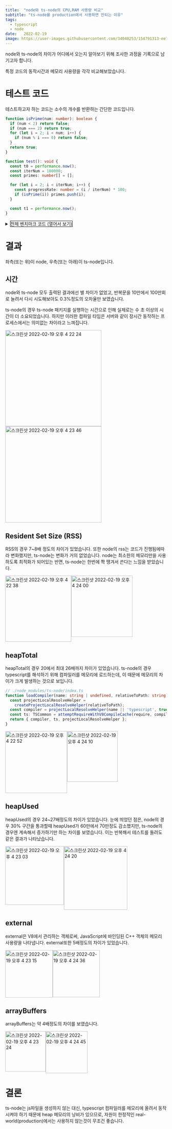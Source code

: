 ```yaml
---
title:  "node와 ts-node의 CPU,RAM 사용량 비교"
subtitle: "ts-node를 production에서 사용하면 안되는 이유"
tags:
  - typescript
  - node
date:   2022-02-19
image: https://user-images.githubusercontent.com/34048253/154791313-ee720cb4-16a0-4482-aa8a-f78815a84916.png
---
```

node와 ts-node의 차이가 어디에서 오는지 알아보기 위해 조사한 과정을 기록으로 남기고자 합니다.

특정 코드의 동작시간과 메모리 사용량을 각각 비교해보았습니다.

# 테스트 코드
테스트하고자 하는 코드는 소수의 개수를 반환하는 간단한 코드입니다.

```typescript
function isPrime(num: number): boolean {
  if (num < 2) return false;
  if (num === 2) return true;
  for (let i = 2; i < num; i++) {
    if (num % i === 0) return false;
  }
  return true;
}

function test(): void {
  const t0 = performance.now();
  const iterNum = 100000;
  const primes: number[] = [];

  for (let i = 2; i < iterNum; i++) {
    const progressRate: number = (i / iterNum) * 100;
    if (isPrime(i)) primes.push(i);
  }

  const t1 = performance.now();
}
```

<details>
<summary><span style="cursor: pointer; border-width: 0.1em; border-style: solid; border-color: black">전체 벤치마크 코드 (열어서 보기)</span></summary>

```typescript
interface MemoryUsage {
  rss: number;
  heapTotal: number;
  heapUsed: number;
  external: number;
  arrayBuffers: number;
}

function isPrime(num: number): boolean {
  if (num < 2) return false;
  if (num === 2) return true;
  for (let i = 2; i < num; i++) {
    if (num % i === 0) return false;
  }
  return true;
}

function printUsage(metrics: { progress: number; usage: MemoryUsage }[], key: string) {
  console.log(key);
  let prev: MemoryUsage = metrics[0].usage;
  metrics.forEach((curr) => {
    const { progress, usage } = curr;
    console.log(`[${progress.toString().padStart(3, '0')}%]${usage[key]}(${usage[key] - prev[key] >= 0 ? '+' : ''}${usage[key] - prev[key]})`);
    prev = curr.usage;
  });
  console.log('\n');
}

function test(): void {
  const t0 = performance.now();

  let progress: number = 0;
  const iterNum = 100000;
  const primes: number[] = [];
  const metrics: { progress: number, usage: MemoryUsage }[] = [];
  for (let i = 2; i < iterNum; i++) {
    const progressRate: number = (i / iterNum) * 100;
    if (progress <= progressRate) {
      metrics.push({ progress, usage: process.memoryUsage() });
      progress += 10;
    }
    if (isPrime(i)) primes.push(i);
  }
  metrics.push({ progress, usage: process.memoryUsage() });
  const t1 = performance.now();

  console.log('=============================');
  console.log(`소수는 ${primes.length}개 입니다.`);
  console.log((t1 - t0) + 'ms 걸렸습니다.');
  console.log('=============================');

  printUsage(metrics, 'rss');
  printUsage(metrics, 'heapTotal');
  printUsage(metrics, 'heapUsed');
  printUsage(metrics, 'external');
  printUsage(metrics, 'arrayBuffers');
}

test();
```
</details>

# 결과
좌측(또는 위)이 node, 우측(또는 아래)이 ts-node입니다.

## 시간
node와 ts-node 모두 출력된 결과에선 별 차이가 없었고, 반복문을 10만에서 100만회로 늘려서 다시 시도해보아도 0.3%정도의 오차율만 보였습니다.

ts-node의 경우 ts-node 패키지를 실행하는 시간으로 인해 실제로는 수 초 이상의 시간이 더 소요되었습니다. 하지만 이러한 컴파일 타임은 서버와 같이 장시간 동작하는 프로세스에서는 의미없는 차이라고 느껴집니다.

<div style="display: flex; flex-wrap: wrap">
    <img width="300" alt="스크린샷 2022-02-19 오후 4 22 24" src="https://user-images.githubusercontent.com/34048253/154791289-9d567493-c04c-41ca-b21d-30361287f442.png">
    <img width="300" alt="스크린샷 2022-02-19 오후 4 23 46" src="https://user-images.githubusercontent.com/34048253/154791334-074cc7c0-d2d3-4e13-a414-468aa2035bad.png">
</div>

## Resident Set Size (RSS)
RSS의 경우 7~8배 정도의 차이가 있었습니다.
또한 node의 rss는 코드가 진행됨에따라 변화했지만, ts-node는 변화가 거의 없었습니다.
node는 최소한의 메모리만을 사용하도록 최적화가 되어있는 반면, ts-node는 한번에 쫙 땡겨서 쓴다는 느낌을 받았습니다.

<div style="display: flex; flex-wrap: wrap">
<img width="206" alt="스크린샷 2022-02-19 오후 4 22 38" src="https://user-images.githubusercontent.com/34048253/154791298-784cbe7f-6f98-499f-be9e-ff2887b222f7.png">

<img width="191" alt="스크린샷 2022-02-19 오후 4 24 00" src="https://user-images.githubusercontent.com/34048253/154791343-f48a19c6-457a-4409-ac39-fae2bf0ef4bf.png">
</div>

## heapTotal

heapTotal의 경우 20에서 최대 26배까지 차이가 있었습니다. ts-node의 경우 typescript를 해석하기 위해 컴파일러를 메모리에 로드하는데, 이 때문에 메모리의 차이가 크게 발생하는 것으로 보입니다.

```typescript
// ./node_modules/ts-node/index.ts
function loadCompiler(name: string | undefined, relativeToPath: string) {
  const projectLocalResolveHelper =
    createProjectLocalResolveHelper(relativeToPath);
  const compiler = projectLocalResolveHelper(name || 'typescript', true);
  const ts: TSCommon = attemptRequireWithV8CompileCache(require, compiler);
  return { compiler, ts, projectLocalResolveHelper };
}
```

<div style="display: flex; flex-wrap: wrap">
<img width="193" alt="스크린샷 2022-02-19 오후 4 22 52" src="https://user-images.githubusercontent.com/34048253/154791307-21a0e4d1-6ebd-417d-99ea-3735b68e6182.png">
<img width="158" alt="스크린샷 2022-02-19 오후 4 24 10" src="https://user-images.githubusercontent.com/34048253/154791349-1070f20d-840e-43e5-ad99-7214cb39e975.png">
</div>

## heapUsed

heapUsed의 경우 24~27배정도의 차이가 있었습니다.
눈에 띄었던 점은, node의 경우 30% 구간을 통과할때 heapUsed가 60만에서 70만정도 감소했지만, ts-node의 경우엔 계속해서 증가하기만 하는 차이를 보였습니다. 이는 반복해서 테스트를 돌려도 같은 결과가 나타났습니다.

<div style="display: flex; flex-wrap: wrap">
<img width="183" alt="스크린샷 2022-02-19 오후 4 23 03" src="https://user-images.githubusercontent.com/34048253/154791313-ee720cb4-16a0-4482-aa8a-f78815a84916.png">
<img width="198" alt="스크린샷 2022-02-19 오후 4 24 20" src="https://user-images.githubusercontent.com/34048253/154791353-25cdd0d4-97c6-4c5c-89e1-d90b9f69cb61.png">
</div>

## external

external은 V8에서 관리하는 객체로써, JavaScript에 바인딩된 C++ 객체의 메모리 사용량을 나타냅니다.
external또한 5배정도의 차이가 있었습니다.

<div style="display: flex; flex-wrap: wrap">
<img width="148" alt="스크린샷 2022-02-19 오후 4 23 15" src="https://user-images.githubusercontent.com/34048253/154791324-900cf6ff-6645-4bbe-bec2-9dad6ba7fcd9.png">
<img width="147" alt="스크린샷 2022-02-19 오후 4 24 36" src="https://user-images.githubusercontent.com/34048253/154791359-98f8a107-38a2-4c8d-9f5b-a68c94aaa84a.png">
</div>

## arrayBuffers

arrayBuffers는 약 4배정도의 차이를 보였습니다.

<div style="display: flex; flex-wrap: wrap">
<img width="126" alt="스크린샷 2022-02-19 오후 4 23 24" src="https://user-images.githubusercontent.com/34048253/154791330-8fb6d0a1-88b3-4844-bccb-574370102aaa.png">
<img width="131" alt="스크린샷 2022-02-19 오후 4 24 45" src="https://user-images.githubusercontent.com/34048253/154791362-57389610-7c49-489f-b4cb-3a1cd4c72336.png">
</div>

# 결론
ts-node는 js파일을 생성하지 않는 대신, typescript 컴파일러를 메모리에 올려서 동작시켜야 하기 때문에 heap 메모리의 낭비가 있으므로, 자원이 한정적인 real-world(production)에서는 사용하지 않는것이 무조건 좋습니다.
